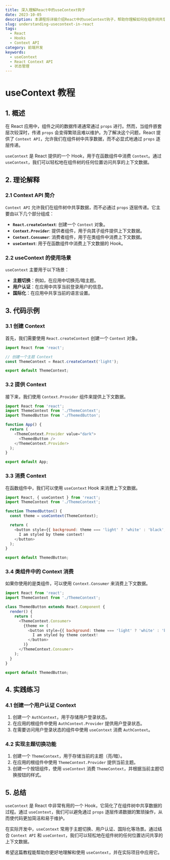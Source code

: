 ```yaml
---
title: 深入理解React中的useContext钩子
date: 2023-10-05
description: 本课程将详细介绍React中的useContext钩子，帮助你理解如何在组件间共享状态，减少prop drilling。
slug: understanding-usecontext-in-react
tags:
  - React
  - Hooks
  - Context API
category: 前端开发
keywords:
  - useContext
  - React Context API
  - 状态管理
---
```


# useContext 教程

## 1. 概述

在 React 应用中，组件之间的数据传递通常通过 `props` 进行。然而，当组件嵌套层次较深时，传递 `props` 会变得繁琐且难以维护。为了解决这个问题，React 提供了 `Context API`，允许我们在组件树中共享数据，而不必显式地通过 `props` 逐层传递。

`useContext` 是 React 提供的一个 Hook，用于在函数组件中消费 `Context`。通过 `useContext`，我们可以轻松地在组件树的任何位置访问共享的上下文数据。

## 2. 理论解释

### 2.1 Context API 简介

`Context API` 允许我们在组件树中共享数据，而不必通过 `props` 逐层传递。它主要由以下几个部分组成：

- **`React.createContext`**: 创建一个 `Context` 对象。
- **`Context.Provider`**: 提供者组件，用于向其子组件提供上下文数据。
- **`Context.Consumer`**: 消费者组件，用于在类组件中消费上下文数据。
- **`useContext`**: 用于在函数组件中消费上下文数据的 Hook。

### 2.2 useContext 的使用场景

`useContext` 主要用于以下场景：

- **主题切换**：例如，在应用中切换亮/暗主题。
- **用户认证**：在应用中共享当前登录用户的信息。
- **国际化**：在应用中共享当前的语言设置。

## 3. 代码示例

### 3.1 创建 Context

首先，我们需要使用 `React.createContext` 创建一个 `Context` 对象。

```javascript
import React from 'react';

// 创建一个主题 Context
const ThemeContext = React.createContext('light');

export default ThemeContext;
```

### 3.2 提供 Context

接下来，我们使用 `Context.Provider` 组件来提供上下文数据。

```javascript
import React from 'react';
import ThemeContext from './ThemeContext';
import ThemedButton from './ThemedButton';

function App() {
  return (
    <ThemeContext.Provider value="dark">
      <ThemedButton />
    </ThemeContext.Provider>
  );
}

export default App;
```

### 3.3 消费 Context

在函数组件中，我们可以使用 `useContext` Hook 来消费上下文数据。

```javascript
import React, { useContext } from 'react';
import ThemeContext from './ThemeContext';

function ThemedButton() {
  const theme = useContext(ThemeContext);

  return (
    <button style={{ background: theme === 'light' ? 'white' : 'black', color: theme === 'light' ? 'black' : 'white' }}>
      I am styled by theme context!
    </button>
  );
}

export default ThemedButton;
```

### 3.4 类组件中的 Context 消费

如果你使用的是类组件，可以使用 `Context.Consumer` 来消费上下文数据。

```javascript
import React from 'react';
import ThemeContext from './ThemeContext';

class ThemedButton extends React.Component {
  render() {
    return (
      <ThemeContext.Consumer>
        {theme => (
          <button style={{ background: theme === 'light' ? 'white' : 'black', color: theme === 'light' ? 'black' : 'white' }}>
            I am styled by theme context!
          </button>
        )}
      </ThemeContext.Consumer>
    );
  }
}

export default ThemedButton;
```

## 4. 实践练习

### 4.1 创建一个用户认证 Context

1. 创建一个 `AuthContext`，用于存储用户登录状态。
2. 在应用的根组件中使用 `AuthContext.Provider` 提供用户登录状态。
3. 在需要访问用户登录状态的组件中使用 `useContext` 消费 `AuthContext`。

### 4.2 实现主题切换功能

1. 创建一个 `ThemeContext`，用于存储当前的主题（亮/暗）。
2. 在应用的根组件中使用 `ThemeContext.Provider` 提供当前主题。
3. 创建一个按钮组件，使用 `useContext` 消费 `ThemeContext`，并根据当前主题切换按钮的样式。

## 5. 总结

`useContext` 是 React 中非常有用的一个 Hook，它简化了在组件树中共享数据的过程。通过 `useContext`，我们可以避免通过 `props` 逐层传递数据的繁琐操作，从而使代码更加简洁和易于维护。

在实际开发中，`useContext` 常用于主题切换、用户认证、国际化等场景。通过结合 `Context API` 和 `useContext`，我们可以轻松地在组件树的任何位置访问共享的上下文数据。

希望这篇教程能帮助你更好地理解和使用 `useContext`，并在实际项目中应用它。